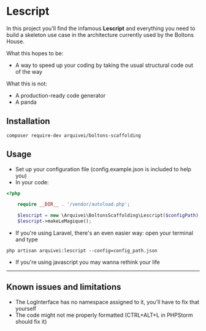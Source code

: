 # Lescript

In this project you'll find the infamous **Lescript** and everything you need to build a 
skeleton use case in the architecture currently used by the Boltons House.

What this hopes to be:

* A way to speed up your coding by taking the usual structural code out of the way

What this is not:

* A production-ready code generator
* A panda

## Installation

`composer require-dev arquivei/boltons-scaffolding`

## Usage

* Set up your configuration file (config.example.json is included to help you)
* In your code:

```php
<?php

    require __DIR__ . '/vendor/autoload.php';

    $lescript = new \Arquivei\BoltonsScaffolding\Lescript($configPath);
    $lescript->makeLeMagique();
```

* If you're using Laravel, there's an even easier way: open your terminal and type

` php artisan arquivei:lescript --config=config_path.json `

* If you're using javascript you may wanna rethink your life

---------------

## Known issues and limitations

* The LogInterface has no namespace assigned to it, you'll have to fix that yourself
* The code might not me properly formatted (CTRL+ALT+L in PHPStorm should fix it)

